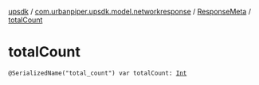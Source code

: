 [upsdk](../../index.md) / [com.urbanpiper.upsdk.model.networkresponse](../index.md) / [ResponseMeta](index.md) / [totalCount](./total-count.md)

# totalCount

`@SerializedName("total_count") var totalCount: `[`Int`](https://kotlinlang.org/api/latest/jvm/stdlib/kotlin/-int/index.html)